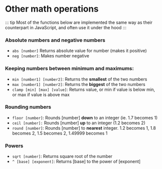 # Other math operations

::: tip
Most of the functions below are implemented the same way as their counterpart in JavaScript, and often use it under the hood
:::

### Absolute numbers and negative numbers

- `abs [number]` Returns absolute value for number (makes it positive)
- `neg [number]`: Makes number negative

### Keeping numbers between minimum and maximums:

- `min [number1] [number2]`: Returns the **smallest** of the two numbers
- `max [number1] [number2]`: Returns the **biggest** of the two numbers
- `clamp [min] [max] [value]`: Returns value, or min if value is below min, or max if value is above max

### Rounding numbers

- `floor [number]`: Rounds \[number] **down** to an integer (ie. 1.7 becomes 1)
- `ceil [number]:` Rounds \[number] **up** to an integer (1.2 becomes 2)
- `round [number]`: Rounds \[number] to **nearest** integer. 1.2 becomes 1, 1.8 becomes 2, 1.5 becomes 2, 1.49999 becomes 1

### Powers

- `sqrt [number]`: Returns square root of the number
- `^ [base] [exponent]`: Returns \[base] to the power of \[exponent]
